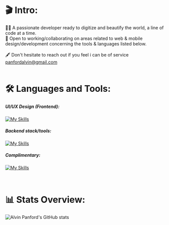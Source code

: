 
<!---
AlvinCoded/AlvinCoded is a ✨ special ✨ repository because its `README.md` (this file) appears on your GitHub profile.
You can click the Preview link to take a look at your changes.
--->
### <h1>:clapper: Intro:</h1>
👨‍💻 A passionate developer ready to digitize and beautify the world, a line of code at a time.<br/>
🫶 Open to working/collaborating on areas related to web & mobile design/development concerning the tools & languages listed below.<br/><br/>
🖋️ Don't hesitate to reach out if you feel i can be of service panfordalvin@gmail.com <br/><br/>

### <h1>:hammer_and_wrench: Languages and Tools:</h1>
##### UI/UX Design (Frontend):
[![My Skills](https://skillicons.dev/icons?i=bootstrap,html,css,materialui,xd,react,tailwind,sass,figma)](https://skillicons.dev)

##### Backend stack/tools:
[![My Skills](https://skillicons.dev/icons?i=js,java,mysql,jquery,php,nodejs,redux,firebase,vue)](https://skillicons.dev)

<!-- ##### Mobile App Development:
[![My Skills](https://skillicons.dev/icons?i=flutter,androidstudio)](https://skillicons.dev) -->

##### Complimentary:
[![My Skills](https://skillicons.dev/icons?i=blender,laravel,git,aws,wordpress)](https://skillicons.dev) <br/><br/><br/>


### <h1> :bar_chart: Stats Overview: </h1>
![Alvin Panford's GitHub stats](https://github-readme-stats.vercel.app/api?username=AlvinCoded&theme=nightowl&hide=contribs)
